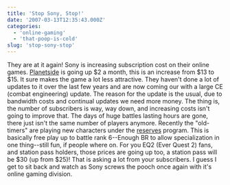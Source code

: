 ```yaml
---
title: 'Stop Sony, Stop!'
date: '2007-03-13T12:35:43.000Z'
categories:
  - 'online-gaming'
  - 'that-poop-is-cold'
slug: 'stop-sony-stop'
---
```


They are at it again! Sony is increasing subscription cost on their online games. [Planetside](http://www.planetside.com) is going up $2 a month, this is an increase from $13 to $15. It sure makes the game a lot less attractive. They haven't done a lot of updates to it over the last few years and are now coming our with a large CE (combat engineering) update. The reason for the update is the usual, due to bandwidth costs and continual updates we need more money. The thing is, the number of subscribers is way, way down, and increasing costs isn't going to improve that. The days of huge battles lasting hours are gone, there just isn't the same number of players anymore. Recently the "old-timers" are playing new characters under the [reserves](http://planetside.station.sony.com/reserves/) program. This is basically free play up to battle rank 6--Enough BR to allow specialization in one thing--still fun, if people where on. For you EQ2 (Ever Quest 2) fans, and station pass holders, those prices are going up too, a station pass will be $30 (up from $25)! That is asking a lot from your subscribers. I guess I get to sit back and watch as Sony screws the pooch once again with it's online gaming division.
